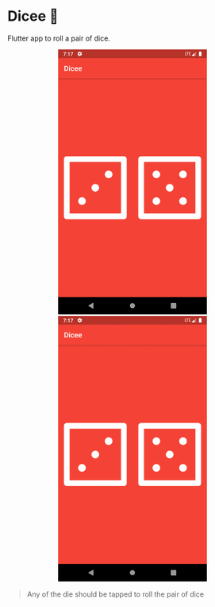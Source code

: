 # Dicee 🎲

Flutter app to roll a pair of dice.

<center>
<img src="./flutter_01.png" alt="Starting Screen" width="300" title="Starting Screen">
<img src="./anim.gif" alt="Running app recording" width="300" title="Running app recording">
</center>

> Any of the die should be tapped to roll the pair of dice